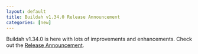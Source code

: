 ```yaml
---
layout: default
title: Buildah v1.34.0 Release Announcement
categories: [new]
---
```

Buildah v1.34.0 is here with lots of improvements and enhancements.  Check out the [Release Announcement](https://buildah.io/releases/2023/12/13/Buildah-version-v1.34.0.html).
